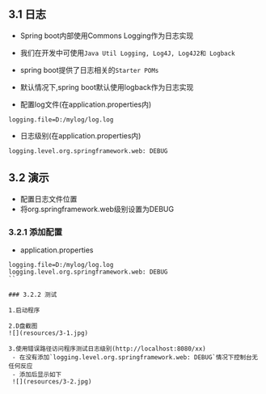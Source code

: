 ## 3.1 日志
- Spring boot内部使用Commons Logging作为日志实现

- 我们在开发中可使用`Java Util Logging, Log4J, Log4J2和 Logback`

- spring boot提供了日志相关的`Starter POMs`

- 默认情况下,spring boot默认使用logback作为日志实现

- 配置log文件(在application.properties内)
 ```
logging.file=D:/mylog/log.log
 ```
- 日志级别(在application.properties内)
```
logging.level.org.springframework.web: DEBUG
```

## 3.2 演示
- 配置日志文件位置
- 将org.springframework.web级别设置为DEBUG

### 3.2.1 添加配置

- application.properties  
```
logging.file=D:/mylog/log.log
logging.level.org.springframework.web: DEBUG
``

### 3.2.2 测试

1.启动程序  

2.D盘截图  
![](resources/3-1.jpg)

3.使用错误路径访问程序测试日志级别(http://localhost:8080/xx)
 - 在没有添加`logging.level.org.springframework.web: DEBUG`情况下控制台无任何反应
 - 添加后显示如下  
 ![](resources/3-2.jpg)
